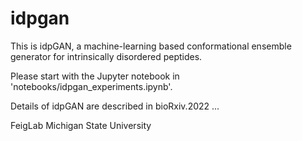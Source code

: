 # idpgan

This is idpGAN, a machine-learning based conformational ensemble generator for intrinsically disordered peptides.

Please start with the Jupyter notebook in 'notebooks/idpgan_experiments.ipynb'.

Details of idpGAN are described in bioRxiv.2022 ...

FeigLab
Michigan State University

